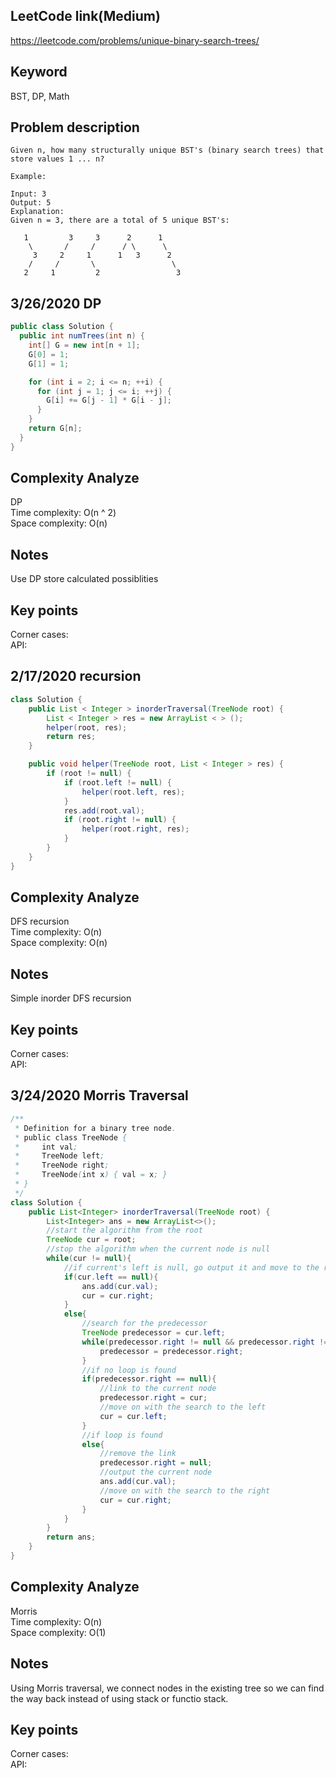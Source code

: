 ## LeetCode link(Medium)
https://leetcode.com/problems/unique-binary-search-trees/

## Keyword
BST, DP, Math

## Problem description
```
Given n, how many structurally unique BST's (binary search trees) that store values 1 ... n?

Example:

Input: 3
Output: 5
Explanation:
Given n = 3, there are a total of 5 unique BST's:

   1         3     3      2      1
    \       /     /      / \      \
     3     2     1      1   3      2
    /     /       \                 \
   2     1         2                 3
```
## 3/26/2020 DP

```java
public class Solution {
  public int numTrees(int n) {
    int[] G = new int[n + 1];
    G[0] = 1;
    G[1] = 1;

    for (int i = 2; i <= n; ++i) {
      for (int j = 1; j <= i; ++j) {
        G[i] += G[j - 1] * G[i - j];
      }
    }
    return G[n];
  }
}
```

## Complexity Analyze
DP\
Time complexity: O(n ^ 2) \
Space complexity: O(n)

## Notes
Use DP store calculated possiblities

## Key points
Corner cases: \
API:

## 2/17/2020 recursion

```java
class Solution {
    public List < Integer > inorderTraversal(TreeNode root) {
        List < Integer > res = new ArrayList < > ();
        helper(root, res);
        return res;
    }

    public void helper(TreeNode root, List < Integer > res) {
        if (root != null) {
            if (root.left != null) {
                helper(root.left, res);
            }
            res.add(root.val);
            if (root.right != null) {
                helper(root.right, res);
            }
        }
    }
}
```

## Complexity Analyze
DFS recursion\
Time complexity: O(n)\
Space complexity: O(n)

## Notes
Simple inorder DFS recursion

## Key points
Corner cases:\
API:

## 3/24/2020 Morris Traversal

```java
/**
 * Definition for a binary tree node.
 * public class TreeNode {
 *     int val;
 *     TreeNode left;
 *     TreeNode right;
 *     TreeNode(int x) { val = x; }
 * }
 */
class Solution {
    public List<Integer> inorderTraversal(TreeNode root) {
        List<Integer> ans = new ArrayList<>();
        //start the algorithm from the root
        TreeNode cur = root;
        //stop the algorithm when the current node is null
        while(cur != null){
            //if current's left is null, go output it and move to the right
            if(cur.left == null){
                ans.add(cur.val);
                cur = cur.right;
            }
            else{
                //search for the predecessor
                TreeNode predecessor = cur.left;
                while(predecessor.right != null && predecessor.right != cur){
                    predecessor = predecessor.right;
                }
                //if no loop is found
                if(predecessor.right == null){
                    //link to the current node
                    predecessor.right = cur;
                    //move on with the search to the left
                    cur = cur.left;
                }
                //if loop is found
                else{
                    //remove the link
                    predecessor.right = null;
                    //output the current node
                    ans.add(cur.val);
                    //move on with the search to the right
                    cur = cur.right;
                }
            }
        }
        return ans;
    }
}
```

## Complexity Analyze
Morris\
Time complexity: O(n)\
Space complexity: O(1)

## Notes
Using Morris traversal, we connect nodes in the existing tree so we can find the way back instead of using stack or functio stack.

## Key points
Corner cases:\
API: